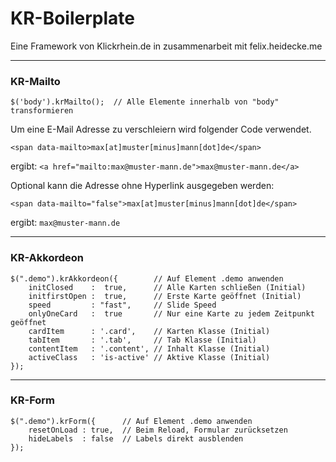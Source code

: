 # KR-Boilerplate
Eine Framework von Klickrhein.de in zusammenarbeit mit felix.heidecke.me

---

### KR-Mailto

```
$('body').krMailto();  // Alle Elemente innerhalb von "body" transformieren
```

Um eine E-Mail Adresse zu verschleiern wird folgender Code verwendet.

`<span data-mailto>max[at]muster[minus]mann[dot]de</span>`

ergibt: `<a href="mailto:max@muster-mann.de">max@muster-mann.de</a>`

Optional kann die Adresse ohne Hyperlink ausgegeben werden:

`<span data-mailto="false">max[at]muster[minus]mann[dot]de</span>`

ergibt: `max@muster-mann.de`

---

### KR-Akkordeon

```
$(".demo").krAkkordeon({        // Auf Element .demo anwenden
    initClosed    :  true,      // Alle Karten schließen (Initial)
    initfirstOpen :  true,      // Erste Karte geöffnet (Initial)
    speed         : "fast",     // Slide Speed
    onlyOneCard   :  true       // Nur eine Karte zu jedem Zeitpunkt geöffnet
    cardItem      : '.card',    // Karten Klasse (Initial)
    tabItem       : '.tab',     // Tab Klasse (Initial)
    contentItem   : '.content', // Inhalt Klasse (Initial)
    activeClass   : 'is-active' // Aktive Klasse (Initial)
});
```

---

### KR-Form

```
$(".demo").krForm({      // Auf Element .demo anwenden
    resetOnLoad : true,  // Beim Reload, Formular zurücksetzen
    hideLabels  : false  // Labels direkt ausblenden
});
```
